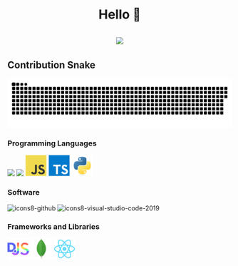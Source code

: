 <h1 align="center">Hello 👋</h1>

  <h2 align="center">
<img src="https://readme-typing-svg.herokuapp.com/?duration=3000&center=true&width=450&lines=Welcome+to+my+Github!;I%27m+Eduardo+Tejeda.;I%27m+a+student+in+Argentina."/>

## Contribution Snake 
![Snake animation](https://raw.githubusercontent.com/S3BAAS/S3BAAS/output/github-contribution-grid-snake-dark.svg)
<p>

### Programming Languages
<img width='48px' src='https://raw.githubusercontent.com/rahulbanerjee26/githubAboutMeGenerator/main/icons/html.svg'></a>
<img width='48px' src='https://raw.githubusercontent.com/rahulbanerjee26/githubAboutMeGenerator/main/icons/css.svg'></a>
<img width='48px' src='https://raw.githubusercontent.com/devicons/devicon/6910f0503efdd315c8f9b858234310c06e04d9c0/icons/javascript/javascript-original.svg'></a>
<img width='48px' src='https://raw.githubusercontent.com/devicons/devicon/6910f0503efdd315c8f9b858234310c06e04d9c0/icons/typescript/typescript-original.svg'></a>
<img width='48px' src='https://raw.githubusercontent.com/devicons/devicon/6910f0503efdd315c8f9b858234310c06e04d9c0/icons/python/python-original.svg'></a>

### Software
![icons8-github](https://user-images.githubusercontent.com/76852813/172732353-d8b662eb-8f1c-453a-82f4-00132b440aaa.svg)
![icons8-visual-studio-code-2019](https://user-images.githubusercontent.com/76852813/172722742-4c84455a-830a-4f69-8dcd-ac9437e52251.svg)

### Frameworks and Libraries
<a><img width='48px' src='https://raw.githubusercontent.com/devicons/devicon/6910f0503efdd315c8f9b858234310c06e04d9c0/icons/discordjs/discordjs-original.svg'></a>
<a><img width='48px' src='https://raw.githubusercontent.com/devicons/devicon/6910f0503efdd315c8f9b858234310c06e04d9c0/icons/mongodb/mongodb-original.svg'></a>
<a><img width='48px' src='https://raw.githubusercontent.com/devicons/devicon/6910f0503efdd315c8f9b858234310c06e04d9c0/icons/react/react-original.svg'></a>
</p>
